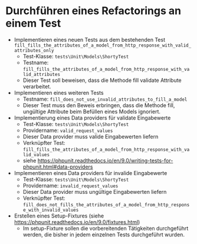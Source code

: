 # Durchführen eines Refactorings an einem Test

* Implementieren eines neuen Tests aus dem bestehenden Test `fill_fills_the_attributes_of_a_model_from_http_response_with_valid_attributes_only`
  * Test-Klasse: `tests\Unit\Models\ShortyTest`
  * Testname: `fill_fills_the_attributes_of_a_model_from_http_response_with_valid_attributes`
  * Dieser Test soll beweisen, dass die Methode fill validate Attribute verarbeitet.
* Implementieren eines weiteren Tests
  * Testname: `fill_does_not_use_invalid_attributes_to_fill_a_model`
  * Dieser Test muss den Beweis erbringen, dass die Methode fill, ungültige Attribute beim Befüllen eines Models ignoriert.
* Implementierung eines Data providers für validate Eingabewerte
  * Test-Klasse: `tests\Unit\Models\ShortyTest`
  * Providername: `valid_request_values`
  * Dieser Data provider muss valide Eingabewerten liefern
  * Verknüpfter Test: `fill_fills_the_attributes_of_a_model_from_http_response_with_valid_values`
  * siehe https://phpunit.readthedocs.io/en/9.0/writing-tests-for-phpunit.html#data-providers
* Implementieren eines Data providers für invalide Eingabewerte
  * Test-Klasse: `tests\Unit\Models\ShortyTest`
  * Providername: `invalid_request_values`
  * Dieser Data provider muss ungültige Eingabewerten liefern
  * Verknüpfter Test: `fill_does_not_fills_the_attributes_of_a_model_from_http_response_with_invalid_values`
* Erstellen eines Setup-Fixtures (siehe https://phpunit.readthedocs.io/en/9.0/fixtures.html)
  * Im setup-Fixture sollen die vorbereitenden Tätigkeiten durchgeführt werden, die bisher in jedem einzelnen Tests durchgeführt wurden.